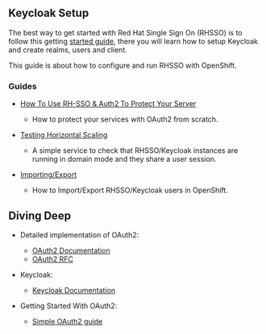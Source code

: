 ## Keycloak Setup

The best way to get started with Red Hat Single Sign On (RHSSO) is to follow this getting [started guide](https://www.keycloak.org/docs/latest/getting_started/index.html#_install-boot), there you will learn how to setup Keycloak and create realms, users and client.

This guide is about how to configure and run RHSSO with OpenShift.


### Guides

- [How To Use RH-SSO & Auth2 To Protect Your Server](https://github.com/cesarvr/keycloak/tree/master/web-ui)
    - How to protect your services with OAuth2 from scratch. 

- [Testing Horizontal Scaling](https://github.com/cesarvr/keycloak-examples/tree/master/robot)
    - A simple service to check that RHSSO/Keycloak instances are running in domain mode and they share a user session.

- [Importing/Export](https://github.com/cesarvr/keycloak-examples/tree/master/import-export)
    - How to Import/Export RHSSO/Keycloak users in OpenShift. 
  
  
## Diving Deep

- Detailed implementation of OAuth2:
  - [OAuth2 Documentation](https://www.oauth.com/)
  - [OAuth2 RFC](https://tools.ietf.org/html/rfc6749)

- Keycloak:
  - [Keycloak Documentation](https://www.keycloak.org/docs/2.5/getting_started/index.html)
  
  
- Getting Started With OAuth2:
  - [Simple OAuth2 guide](https://aaronparecki.com/oauth-2-simplified/)
